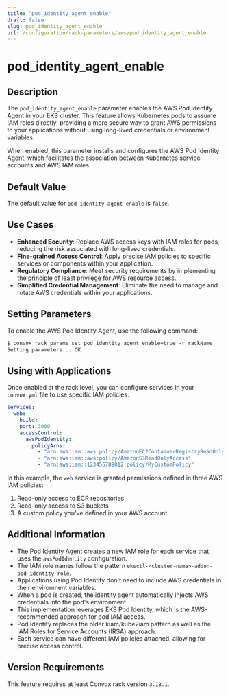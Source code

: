 ```yaml
---
title: "pod_identity_agent_enable"
draft: false
slug: pod_identity_agent_enable
url: /configuration/rack-parameters/aws/pod_identity_agent_enable
---
```


# pod_identity_agent_enable

## Description
The `pod_identity_agent_enable` parameter enables the AWS Pod Identity Agent in your EKS cluster. This feature allows Kubernetes pods to assume IAM roles directly, providing a more secure way to grant AWS permissions to your applications without using long-lived credentials or environment variables.

When enabled, this parameter installs and configures the AWS Pod Identity Agent, which facilitates the association between Kubernetes service accounts and AWS IAM roles.

## Default Value
The default value for `pod_identity_agent_enable` is `false`.

## Use Cases
- **Enhanced Security**: Replace AWS access keys with IAM roles for pods, reducing the risk associated with long-lived credentials.
- **Fine-grained Access Control**: Apply precise IAM policies to specific services or components within your application.
- **Regulatory Compliance**: Meet security requirements by implementing the principle of least privilege for AWS resource access.
- **Simplified Credential Management**: Eliminate the need to manage and rotate AWS credentials within your applications.

## Setting Parameters
To enable the AWS Pod Identity Agent, use the following command:
```html
$ convox rack params set pod_identity_agent_enable=true -r rackName
Setting parameters... OK
```

## Using with Applications
Once enabled at the rack level, you can configure services in your `convox.yml` file to use specific IAM policies:

```yaml
services:
  web:
    build: .
    port: 3000
    accessControl:
      awsPodIdentity:
        policyArns:
          - "arn:aws:iam::aws:policy/AmazonEC2ContainerRegistryReadOnly"
          - "arn:aws:iam::aws:policy/AmazonS3ReadOnlyAccess"
          - "arn:aws:iam::123456789012:policy/MyCustomPolicy"
```

In this example, the `web` service is granted permissions defined in three AWS IAM policies:
1. Read-only access to ECR repositories
2. Read-only access to S3 buckets
3. A custom policy you've defined in your AWS account

## Additional Information
- The Pod Identity Agent creates a new IAM role for each service that uses the `awsPodIdentity` configuration.
- The IAM role names follow the pattern `eksctl-<cluster-name>-addon-pod-identity-role`.
- Applications using Pod Identity don't need to include AWS credentials in their environment variables.
- When a pod is created, the identity agent automatically injects AWS credentials into the pod's environment.
- This implementation leverages EKS Pod Identity, which is the AWS-recommended approach for pod IAM access.
- Pod Identity replaces the older kiam/kube2iam pattern as well as the IAM Roles for Service Accounts (IRSA) approach.
- Each service can have different IAM policies attached, allowing for precise access control.

## Version Requirements
This feature requires at least Convox rack version `3.18.1`.
